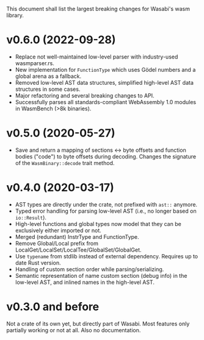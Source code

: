 This document shall list the largest breaking changes for Wasabi's wasm library.

# v0.6.0 (2022-09-28)

- Replace not well-maintained low-level parser with industry-used wasmparser.rs.
- New implementation for `FunctionType` which uses Gödel numbers and a global arena as a fallback.
- Removed low-level AST data structures, simplified high-level AST data structures in some cases.
- Major refactoring and several breaking changes to API.
- Successfully parses all standards-compliant WebAssembly 1.0 modules in WasmBench (>8k binaries).

# v0.5.0 (2020-05-27)

- Save and return a mapping of sections <-> byte offsets and function bodies ("code") to byte offsets during decoding. Changes the signature of the `WasmBinary::decode` trait method.

# v0.4.0 (2020-03-17)

- AST types are directly under the crate, not prefixed with `ast::` anymore.
- Typed error handling for parsing low-level AST (i.e., no longer based on `io::Result`).
- High-level functions and global types now model that they can be exclusively either imported or not.
- Merged (redundant) InstrType and FunctionType.
- Remove Global/Local prefix from LocalGet/LocalSet/LocalTee/GlobalSet/GlobalGet.
- Use `typename` from stdlib instead of external dependency. Requires up to date Rust version. 
- Handling of custom section order while parsing/serializing.
- Semantic representation of name custom section (debug info) in the low-level AST, and inlined names in the high-level AST.

# v0.3.0 and before

Not a crate of its own yet, but directly part of Wasabi.
Most features only partially working or not at all.
Also no documentation.
